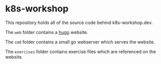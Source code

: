 # k8s-workshop

This repository holds all of the source code behind k8s-workshop.dev.

The `web` folder contains a [hugo](https://gohugo.io/) website.

The `cmd` folder contains a small go webserver which serves the website.

The `exercises` folder contains exercise files which are referenced on the website.
